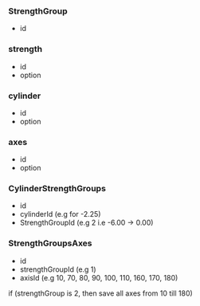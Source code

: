 ### StrengthGroup
- id

### strength
- id
- option


### cylinder
- id
- option


### axes
- id
- option


### CylinderStrengthGroups
- id
- cylinderId (e.g for -2.25)
- StrengthGroupId (e.g 2 i.e -6.00 -> 0.00)


### StrengthGroupsAxes
- id
- strengthGroupId (e.g 1)
- axisId (e.g 10, 70, 80, 90, 100, 110, 160, 170, 180)

if (strengthGroup is 2, then save all axes from 10 till 180)